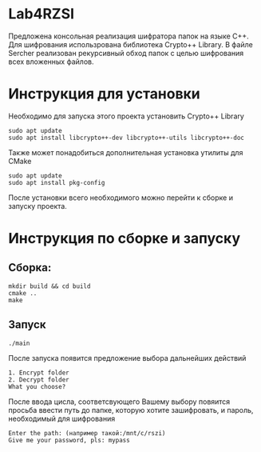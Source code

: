 # Lab4RZSI
Предложена консольная реализация шифратора папок на языке С++. Для шифрования использрована библиотека Crypto++ Library.
В файле Sercher реализован рекурсивный обход папок с целью шифрования всех вложенных файлов.

# Инструкция для установки
Необходимо для запуска этого проекта установить Crypto++ Library
```
sudo apt update
sudo apt install libcrypto++-dev libcrypto++-utils libcrypto++-doc
```
Также может понадобиться дополнительная установка утилиты для CMake
```
sudo apt update
sudo apt install pkg-config
```
После установки всего необходимого можно перейти к сборке и запуску проекта.

# Инструкция по сборке и запуску
## Сборка:
```
mkdir build && cd build
cmake ..
make
```
## Запуск
```
./main
```

После запуска появится предложение выбора дальнейших действий
```
1. Encrypt folder
2. Decrypt folder
What you choose?
```

После ввода цисла, соответсвующего Вашему выбору повяится просьба ввести путь до папке, которую хотите зашифровать, и пароль, необходимый для шифрования
```
Enter the path: (например такой:/mnt/c/rszi)
Give me your password, pls: mypass
```

